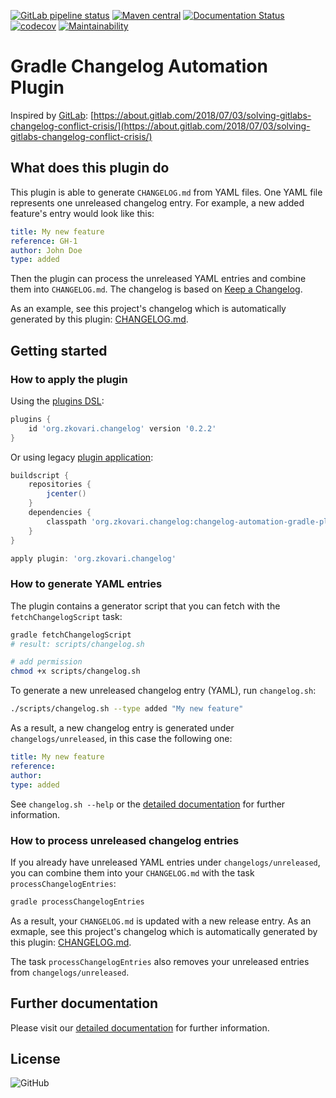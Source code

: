 [![GitLab pipeline status](https://gitlab.com/zkovari/gradle-changelog-automation-plugin/badges/master/pipeline.svg)](https://gitlab.com/zkovari/gradle-changelog-automation-plugin/commits/master)
[![Maven central](https://img.shields.io/maven-central/v/org.zkovari.changelog/changelog-automation-gradle-plugin.svg)](https://search.maven.org/search?q=g:%20org.zkovari.changelog%20a:changelog-automation-gradle-plugin)
[![Documentation Status](https://readthedocs.org/projects/gradle-changelog-automation-plugin/badge/?version=latest)](https://gradle-changelog-automation-plugin.readthedocs.io/en/latest/?badge=latest)
[![codecov](https://codecov.io/gl/zkovari/gradle-changelog-automation-plugin/branch/master/graph/badge.svg)](https://codecov.io/gl/zkovari/gradle-changelog-automation-plugin)
[![Maintainability](https://api.codeclimate.com/v1/badges/4560682da831d5bdeb6f/maintainability)](https://codeclimate.com/github/zkovari/gradle-changelog-automation-plugin/maintainability)
# Gradle Changelog Automation Plugin

Inspired by [GitLab](https://gitlab.com/gitlab-org/gitlab-ce/): [https://about.gitlab.com/2018/07/03/solving-gitlabs-changelog-conflict-crisis/](https://about.gitlab.com/2018/07/03/solving-gitlabs-changelog-conflict-crisis/)

## What does this plugin do

This plugin is able to generate `CHANGELOG.md` from YAML files.
One YAML file represents one unreleased changelog entry.
For example, a new added feature's entry would look like this:

```yaml
title: My new feature
reference: GH-1
author: John Doe
type: added
```

Then the plugin can process the unreleased YAML entries and combine them into `CHANGELOG.md`.
The changelog is based on [Keep a Changelog](https://keepachangelog.com/en/1.0.0/).

As an example, see this project's changelog which is automatically generated by this plugin:
[CHANGELOG.md](CHANGELOG.md).

## Getting started

### How to apply the plugin

Using the [plugins DSL](https://docs.gradle.org/current/userguide/plugins.html#sec:plugins_block):

```gradle
plugins {
    id 'org.zkovari.changelog' version '0.2.2'
}
```

Or using legacy [plugin application](https://docs.gradle.org/current/userguide/plugins.html#sec:old_plugin_application):

```gradle
buildscript {
    repositories {
        jcenter()
    }
    dependencies {
        classpath 'org.zkovari.changelog:changelog-automation-gradle-plugin:0.2.2'
    }
}

apply plugin: 'org.zkovari.changelog'
```

### How to generate YAML entries

The plugin contains a generator script that you can fetch with the `fetchChangelogScript` task:

```bash
gradle fetchChangelogScript
# result: scripts/changelog.sh

# add permission
chmod +x scripts/changelog.sh
```

To generate a new unreleased changelog entry (YAML), run `changelog.sh`:

```bash
./scripts/changelog.sh --type added "My new feature"
```

As a result, a new changelog entry is generated under `changelogs/unreleased`,
in this case the following one:

```yaml
title: My new feature
reference:
author:
type: added
```

See `changelog.sh --help` or the [detailed documentation](https://gradle-changelog-automation-plugin.readthedocs.io/en/latest/2-user-guide.html#how-to-generate-unreleased-changelog-entries-yaml-files) for further information.

### How to process unreleased changelog entries

If you already have unreleased YAML entries under `changelogs/unreleased`, you can combine them into your `CHANGELOG.md` with the task `processChangelogEntries`:

```bash
gradle processChangelogEntries
```

As a result, your `CHANGELOG.md` is updated with a new release entry.
As an exmaple, see this project's changelog which is automatically generated by this plugin: [CHANGELOG.md](CHANGELOG.md).

The task `processChangelogEntries` also removes your unreleased entries from `changelogs/unreleased`.

## Further documentation

Please visit our [detailed documentation](https://gradle-changelog-automation-plugin.readthedocs.io/en/latest/) for further information.

## License

![GitHub](https://img.shields.io/github/license/zkovari/gradle-changelog-automation-plugin)
